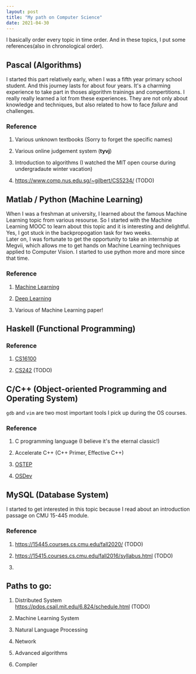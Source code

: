 ```yaml
---
layout: post
title: "My path on Computer Science"
date: 2021-04-30
---
```


I basically order every topic in time order. And in these topics, I put some references(also in chronological order). 

## Pascal (Algorithms)

I started this part relatively early, when I was a fifth year primary school student. And this journey lasts for about four years. It's a charming experience to take part in thoses algorithm trainings and compertitions. I really really learned a lot from these experiences. They are not only about knowledge and techniques, but also related to how to face *failure* and challenges. 

### Reference

1. Various unknown textbooks (Sorry to forget the specific names)

2. Various online judgement system (**tyvj**)

3. Introduction to algorithms (I watched the MIT open course during undergradaute winter vacation)

4. https://www.comp.nus.edu.sg/~gilbert/CS5234/ (TODO)

## Matlab / Python (Machine Learning)

When I was a freshman at university, I learned about the famous Machine Learning topic from various resourse. So I started with the Machine Learning MOOC to learn about this topic and it is interesting and delightful. Yes, I got stuck in the backpropogation task for two weeks. <br>
Later on, I was fortunate to get the opportunity to take an internship at Megvii, which allows me to get hands on Machine Learning techniques applied to Computer Vision. I started to use python more and more since that time. 

### Reference

1. [Machine Learning](https://www.coursera.org/learn/machine-learning)

2. [Deep Learning](https://www.deeplearningbook.org)

3. Various of Machine Learning paper! 

## Haskell (Functional Programming)



### Reference

1. [CS16100](http://cmsc-16100.cs.uchicago.edu/2020-autumn/)

2. [CS242](http://www.cs.tufts.edu/~kfisher/teaching.html) (TODO)

## C/C++ (Object-oriented Programming and Operating System)



`gdb` and `vim` are two most important tools I pick up during the OS courses. 

### Reference

1. C programming language (I believe it's the eternal classic!)

2. Accelerate C++ (C++ Primer, Effective C++)

3. [OSTEP](http://pages.cs.wisc.edu/~remzi/OSTEP/)

4. [OSDev](https://wiki.osdev.org/Main_Page)

## MySQL (Database System)

I started to get interested in this topic because I read about an introduction passage on CMU 15-445 module. 

### Reference

1. https://15445.courses.cs.cmu.edu/fall2020/ (TODO)

2. https://15415.courses.cs.cmu.edu/fall2016/syllabus.html (TODO)

3. 

## Paths to go: 

1. Distributed System<br>
https://pdos.csail.mit.edu/6.824/schedule.html (TODO)

2. Machine Learning System

3. Natural Language Processing

4. Network

5. Advanced algorithms

6. Compiler
